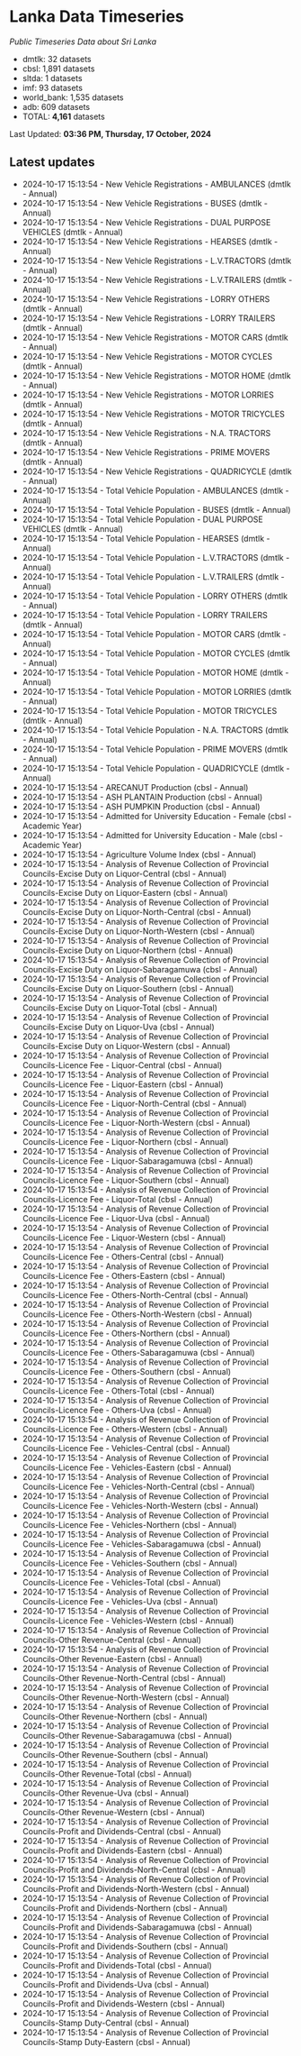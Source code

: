 # Lanka Data Timeseries
*Public Timeseries Data about Sri Lanka*

* dmtlk: 32 datasets
* cbsl: 1,891 datasets
* sltda: 1 datasets
* imf: 93 datasets
* world_bank: 1,535 datasets
* adb: 609 datasets
* TOTAL: **4,161** datasets

Last Updated: **03:36 PM, Thursday, 17 October, 2024**

## Latest updates

* 2024-10-17 15:13:54 - New Vehicle Registrations - AMBULANCES (dmtlk - Annual)
* 2024-10-17 15:13:54 - New Vehicle Registrations - BUSES (dmtlk - Annual)
* 2024-10-17 15:13:54 - New Vehicle Registrations - DUAL PURPOSE VEHICLES (dmtlk - Annual)
* 2024-10-17 15:13:54 - New Vehicle Registrations - HEARSES (dmtlk - Annual)
* 2024-10-17 15:13:54 - New Vehicle Registrations - L.V.TRACTORS (dmtlk - Annual)
* 2024-10-17 15:13:54 - New Vehicle Registrations - L.V.TRAILERS (dmtlk - Annual)
* 2024-10-17 15:13:54 - New Vehicle Registrations - LORRY OTHERS (dmtlk - Annual)
* 2024-10-17 15:13:54 - New Vehicle Registrations - LORRY TRAILERS (dmtlk - Annual)
* 2024-10-17 15:13:54 - New Vehicle Registrations - MOTOR CARS (dmtlk - Annual)
* 2024-10-17 15:13:54 - New Vehicle Registrations - MOTOR CYCLES (dmtlk - Annual)
* 2024-10-17 15:13:54 - New Vehicle Registrations - MOTOR HOME (dmtlk - Annual)
* 2024-10-17 15:13:54 - New Vehicle Registrations - MOTOR LORRIES (dmtlk - Annual)
* 2024-10-17 15:13:54 - New Vehicle Registrations - MOTOR TRICYCLES (dmtlk - Annual)
* 2024-10-17 15:13:54 - New Vehicle Registrations - N.A. TRACTORS (dmtlk - Annual)
* 2024-10-17 15:13:54 - New Vehicle Registrations - PRIME MOVERS (dmtlk - Annual)
* 2024-10-17 15:13:54 - New Vehicle Registrations - QUADRICYCLE (dmtlk - Annual)
* 2024-10-17 15:13:54 - Total Vehicle Population - AMBULANCES (dmtlk - Annual)
* 2024-10-17 15:13:54 - Total Vehicle Population - BUSES (dmtlk - Annual)
* 2024-10-17 15:13:54 - Total Vehicle Population - DUAL PURPOSE VEHICLES (dmtlk - Annual)
* 2024-10-17 15:13:54 - Total Vehicle Population - HEARSES (dmtlk - Annual)
* 2024-10-17 15:13:54 - Total Vehicle Population - L.V.TRACTORS (dmtlk - Annual)
* 2024-10-17 15:13:54 - Total Vehicle Population - L.V.TRAILERS (dmtlk - Annual)
* 2024-10-17 15:13:54 - Total Vehicle Population - LORRY OTHERS (dmtlk - Annual)
* 2024-10-17 15:13:54 - Total Vehicle Population - LORRY TRAILERS (dmtlk - Annual)
* 2024-10-17 15:13:54 - Total Vehicle Population - MOTOR CARS (dmtlk - Annual)
* 2024-10-17 15:13:54 - Total Vehicle Population - MOTOR CYCLES (dmtlk - Annual)
* 2024-10-17 15:13:54 - Total Vehicle Population - MOTOR HOME (dmtlk - Annual)
* 2024-10-17 15:13:54 - Total Vehicle Population - MOTOR LORRIES (dmtlk - Annual)
* 2024-10-17 15:13:54 - Total Vehicle Population - MOTOR TRICYCLES (dmtlk - Annual)
* 2024-10-17 15:13:54 - Total Vehicle Population - N.A. TRACTORS (dmtlk - Annual)
* 2024-10-17 15:13:54 - Total Vehicle Population - PRIME MOVERS (dmtlk - Annual)
* 2024-10-17 15:13:54 - Total Vehicle Population - QUADRICYCLE (dmtlk - Annual)
* 2024-10-17 15:13:54 - ARECANUT Production (cbsl - Annual)
* 2024-10-17 15:13:54 - ASH PLANTAIN Production (cbsl - Annual)
* 2024-10-17 15:13:54 - ASH PUMPKIN Production (cbsl - Annual)
* 2024-10-17 15:13:54 - Admitted for University Education - Female (cbsl - Academic Year)
* 2024-10-17 15:13:54 - Admitted for University Education - Male (cbsl - Academic Year)
* 2024-10-17 15:13:54 - Agriculture Volume Index (cbsl - Annual)
* 2024-10-17 15:13:54 - Analysis of Revenue Collection of Provincial Councils-Excise Duty on Liquor-Central (cbsl - Annual)
* 2024-10-17 15:13:54 - Analysis of Revenue Collection of Provincial Councils-Excise Duty on Liquor-Eastern (cbsl - Annual)
* 2024-10-17 15:13:54 - Analysis of Revenue Collection of Provincial Councils-Excise Duty on Liquor-North-Central (cbsl - Annual)
* 2024-10-17 15:13:54 - Analysis of Revenue Collection of Provincial Councils-Excise Duty on Liquor-North-Western (cbsl - Annual)
* 2024-10-17 15:13:54 - Analysis of Revenue Collection of Provincial Councils-Excise Duty on Liquor-Northern (cbsl - Annual)
* 2024-10-17 15:13:54 - Analysis of Revenue Collection of Provincial Councils-Excise Duty on Liquor-Sabaragamuwa (cbsl - Annual)
* 2024-10-17 15:13:54 - Analysis of Revenue Collection of Provincial Councils-Excise Duty on Liquor-Southern (cbsl - Annual)
* 2024-10-17 15:13:54 - Analysis of Revenue Collection of Provincial Councils-Excise Duty on Liquor-Total (cbsl - Annual)
* 2024-10-17 15:13:54 - Analysis of Revenue Collection of Provincial Councils-Excise Duty on Liquor-Uva (cbsl - Annual)
* 2024-10-17 15:13:54 - Analysis of Revenue Collection of Provincial Councils-Excise Duty on Liquor-Western (cbsl - Annual)
* 2024-10-17 15:13:54 - Analysis of Revenue Collection of Provincial Councils-Licence Fee - Liquor-Central (cbsl - Annual)
* 2024-10-17 15:13:54 - Analysis of Revenue Collection of Provincial Councils-Licence Fee - Liquor-Eastern (cbsl - Annual)
* 2024-10-17 15:13:54 - Analysis of Revenue Collection of Provincial Councils-Licence Fee - Liquor-North-Central (cbsl - Annual)
* 2024-10-17 15:13:54 - Analysis of Revenue Collection of Provincial Councils-Licence Fee - Liquor-North-Western (cbsl - Annual)
* 2024-10-17 15:13:54 - Analysis of Revenue Collection of Provincial Councils-Licence Fee - Liquor-Northern (cbsl - Annual)
* 2024-10-17 15:13:54 - Analysis of Revenue Collection of Provincial Councils-Licence Fee - Liquor-Sabaragamuwa (cbsl - Annual)
* 2024-10-17 15:13:54 - Analysis of Revenue Collection of Provincial Councils-Licence Fee - Liquor-Southern (cbsl - Annual)
* 2024-10-17 15:13:54 - Analysis of Revenue Collection of Provincial Councils-Licence Fee - Liquor-Total (cbsl - Annual)
* 2024-10-17 15:13:54 - Analysis of Revenue Collection of Provincial Councils-Licence Fee - Liquor-Uva (cbsl - Annual)
* 2024-10-17 15:13:54 - Analysis of Revenue Collection of Provincial Councils-Licence Fee - Liquor-Western (cbsl - Annual)
* 2024-10-17 15:13:54 - Analysis of Revenue Collection of Provincial Councils-Licence Fee - Others-Central (cbsl - Annual)
* 2024-10-17 15:13:54 - Analysis of Revenue Collection of Provincial Councils-Licence Fee - Others-Eastern (cbsl - Annual)
* 2024-10-17 15:13:54 - Analysis of Revenue Collection of Provincial Councils-Licence Fee - Others-North-Central (cbsl - Annual)
* 2024-10-17 15:13:54 - Analysis of Revenue Collection of Provincial Councils-Licence Fee - Others-North-Western (cbsl - Annual)
* 2024-10-17 15:13:54 - Analysis of Revenue Collection of Provincial Councils-Licence Fee - Others-Northern (cbsl - Annual)
* 2024-10-17 15:13:54 - Analysis of Revenue Collection of Provincial Councils-Licence Fee - Others-Sabaragamuwa (cbsl - Annual)
* 2024-10-17 15:13:54 - Analysis of Revenue Collection of Provincial Councils-Licence Fee - Others-Southern (cbsl - Annual)
* 2024-10-17 15:13:54 - Analysis of Revenue Collection of Provincial Councils-Licence Fee - Others-Total (cbsl - Annual)
* 2024-10-17 15:13:54 - Analysis of Revenue Collection of Provincial Councils-Licence Fee - Others-Uva (cbsl - Annual)
* 2024-10-17 15:13:54 - Analysis of Revenue Collection of Provincial Councils-Licence Fee - Others-Western (cbsl - Annual)
* 2024-10-17 15:13:54 - Analysis of Revenue Collection of Provincial Councils-Licence Fee - Vehicles-Central (cbsl - Annual)
* 2024-10-17 15:13:54 - Analysis of Revenue Collection of Provincial Councils-Licence Fee - Vehicles-Eastern (cbsl - Annual)
* 2024-10-17 15:13:54 - Analysis of Revenue Collection of Provincial Councils-Licence Fee - Vehicles-North-Central (cbsl - Annual)
* 2024-10-17 15:13:54 - Analysis of Revenue Collection of Provincial Councils-Licence Fee - Vehicles-North-Western (cbsl - Annual)
* 2024-10-17 15:13:54 - Analysis of Revenue Collection of Provincial Councils-Licence Fee - Vehicles-Northern (cbsl - Annual)
* 2024-10-17 15:13:54 - Analysis of Revenue Collection of Provincial Councils-Licence Fee - Vehicles-Sabaragamuwa (cbsl - Annual)
* 2024-10-17 15:13:54 - Analysis of Revenue Collection of Provincial Councils-Licence Fee - Vehicles-Southern (cbsl - Annual)
* 2024-10-17 15:13:54 - Analysis of Revenue Collection of Provincial Councils-Licence Fee - Vehicles-Total (cbsl - Annual)
* 2024-10-17 15:13:54 - Analysis of Revenue Collection of Provincial Councils-Licence Fee - Vehicles-Uva (cbsl - Annual)
* 2024-10-17 15:13:54 - Analysis of Revenue Collection of Provincial Councils-Licence Fee - Vehicles-Western (cbsl - Annual)
* 2024-10-17 15:13:54 - Analysis of Revenue Collection of Provincial Councils-Other Revenue-Central (cbsl - Annual)
* 2024-10-17 15:13:54 - Analysis of Revenue Collection of Provincial Councils-Other Revenue-Eastern (cbsl - Annual)
* 2024-10-17 15:13:54 - Analysis of Revenue Collection of Provincial Councils-Other Revenue-North-Central (cbsl - Annual)
* 2024-10-17 15:13:54 - Analysis of Revenue Collection of Provincial Councils-Other Revenue-North-Western (cbsl - Annual)
* 2024-10-17 15:13:54 - Analysis of Revenue Collection of Provincial Councils-Other Revenue-Northern (cbsl - Annual)
* 2024-10-17 15:13:54 - Analysis of Revenue Collection of Provincial Councils-Other Revenue-Sabaragamuwa (cbsl - Annual)
* 2024-10-17 15:13:54 - Analysis of Revenue Collection of Provincial Councils-Other Revenue-Southern (cbsl - Annual)
* 2024-10-17 15:13:54 - Analysis of Revenue Collection of Provincial Councils-Other Revenue-Total (cbsl - Annual)
* 2024-10-17 15:13:54 - Analysis of Revenue Collection of Provincial Councils-Other Revenue-Uva (cbsl - Annual)
* 2024-10-17 15:13:54 - Analysis of Revenue Collection of Provincial Councils-Other Revenue-Western (cbsl - Annual)
* 2024-10-17 15:13:54 - Analysis of Revenue Collection of Provincial Councils-Profit and Dividends-Central (cbsl - Annual)
* 2024-10-17 15:13:54 - Analysis of Revenue Collection of Provincial Councils-Profit and Dividends-Eastern (cbsl - Annual)
* 2024-10-17 15:13:54 - Analysis of Revenue Collection of Provincial Councils-Profit and Dividends-North-Central (cbsl - Annual)
* 2024-10-17 15:13:54 - Analysis of Revenue Collection of Provincial Councils-Profit and Dividends-North-Western (cbsl - Annual)
* 2024-10-17 15:13:54 - Analysis of Revenue Collection of Provincial Councils-Profit and Dividends-Northern (cbsl - Annual)
* 2024-10-17 15:13:54 - Analysis of Revenue Collection of Provincial Councils-Profit and Dividends-Sabaragamuwa (cbsl - Annual)
* 2024-10-17 15:13:54 - Analysis of Revenue Collection of Provincial Councils-Profit and Dividends-Southern (cbsl - Annual)
* 2024-10-17 15:13:54 - Analysis of Revenue Collection of Provincial Councils-Profit and Dividends-Total (cbsl - Annual)
* 2024-10-17 15:13:54 - Analysis of Revenue Collection of Provincial Councils-Profit and Dividends-Uva (cbsl - Annual)
* 2024-10-17 15:13:54 - Analysis of Revenue Collection of Provincial Councils-Profit and Dividends-Western (cbsl - Annual)
* 2024-10-17 15:13:54 - Analysis of Revenue Collection of Provincial Councils-Stamp Duty-Central (cbsl - Annual)
* 2024-10-17 15:13:54 - Analysis of Revenue Collection of Provincial Councils-Stamp Duty-Eastern (cbsl - Annual)